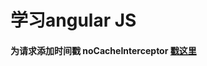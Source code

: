 学习angular JS
==============

#### 为请求添加时间戳   noCacheInterceptor <a href="https://github.com/crasslandWolf/Front-end-engineers-learning-process/blob/master/angularJS/noCacheInterceptor.js">戳这里</a>
